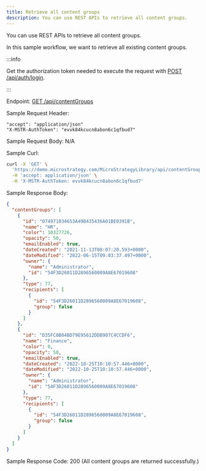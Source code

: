 ```yaml
---
title: Retrieve all content groups
description: You can use REST APIs to retrieve all content groups.
---
```


<Available since="2021 Update 4" />

You can use REST APIs to retrieve all content groups.

In this sample workflow, we want to retrieve all existing content groups.

:::info

Get the authorization token needed to execute the request with [POST /api/auth/login](https://demo.microstrategy.com/MicroStrategyLibrary/api-docs/index.html#/Authentication/postLogin).

:::

Endpoint: [GET /api/contentGroups](https://demo.microstrategy.com/MicroStrategyLibrary/api-docs/index.html#/Content%20Groups/getContentGroups)

Sample Request Header:

```http
"accept": "application/json"
"X-MSTR-AuthToken": "evvk84kcucn8abon6c1qfbud7"
```

Sample Request Body: N/A

Sample Curl:

```bash
curl -X 'GET' \
  'https://demo.microstrategy.com/MicroStrategyLibrary/api/contentGroups' \
  -H 'accept: application/json' \
  -H 'X-MSTR-AuthToken: evvk84kcucn8abon6c1qfbud7'
```

Sample Response Body:

```json
{
  "contentGroups": [
    {
      "id": "074971034653A49B435436A01BE0391B",
      "name": "HR",
      "color": 10327726,
      "opacity": 50,
      "emailEnabled": true,
      "dateCreated": "2021-11-13T08:07:20.593+0000",
      "dateModified": "2022-06-15T09:03:37.497+0000",
      "owner": {
        "name": "Administrator",
        "id": "54F3D26011D2896560009A8E67019608"
      },
      "type": 77,
      "recipients": [
        {
          "id": "54F3D26011D2896560009A8E67019608",
          "group": false
        }
      ]
    },
    {
      "id": "D35FC0B04BD79E95612DDB907C4CCDF6",
      "name": "Finance",
      "color": 0,
      "opacity": 50,
      "emailEnabled": true,
      "dateCreated": "2022-10-25T10:10:57.446+0000",
      "dateModified": "2022-10-25T10:10:57.446+0000",
      "owner": {
        "name": "Administrator",
        "id": "54F3D26011D2896560009A8E67019608"
      },
      "type": 77,
      "recipients": [
        {
          "id": "54F3D26011D2896560009A8E67019608",
          "group": false
        }
      ]
    }
  ]
}
```

Sample Response Code: 200 (All content groups are returned successfully.)

